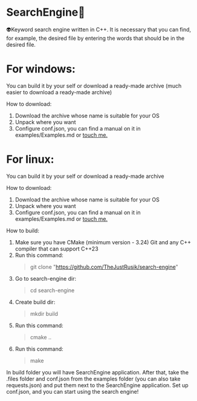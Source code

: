 # SearchEngine🔎
👽Keyword search engine written in C++. It is necessary that you can find, for example, the desired file by entering the words that should be in the desired file.
# For windows:
You can build it by your self or download a ready-made archive (much easier to download a ready-made archive)

How to download:

1. Download the archive whose name is suitable for your OS
2. Unpack where you want
3. Configure conf.json, you can find a manual on it in examples/Examples.md or [touch me.](https://github.com/TheJustRusik/search-engine/blob/master/examples/EXAMPLES.md)

# For linux:
You can build it by your self or download a ready-made archive

How to download:

1. Download the archive whose name is suitable for your OS
2. Unpack where you want
3. Configure conf.json, you can find a manual on it in examples/Examples.md or [touch me.](https://github.com/TheJustRusik/search-engine/blob/master/examples/EXAMPLES.md)

How to build:

1. Make sure you have CMake (minimum version - 3.24) Git and any C++ compiler that can support C++23
2. Run this command:
    > git clone "https://github.com/TheJustRusik/search-engine"
3. Go to search-engine dir: 
    > cd search-engine 
4. Create build dir: 
    > mkdir build
5. Run this command:
    > cmake ..
6. Run this command:
    > make

In build folder you will have SearchEngine application. After that, take the .files folder and conf.json from the examples folder (you can also take requests.json) and put them next to the SearchEngine application. Set up conf.json, and you can start using the search engine!